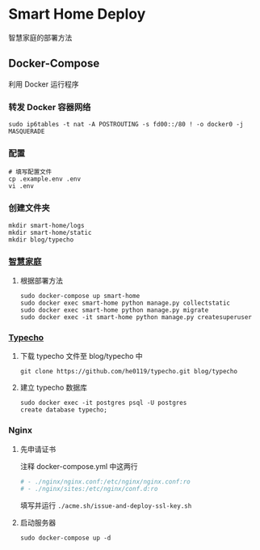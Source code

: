 # Smart Home Deploy

智慧家庭的部署方法

## Docker-Compose

利用 Docker 运行程序

### 转发 Docker 容器网络

```shell
sudo ip6tables -t nat -A POSTROUTING -s fd00::/80 ! -o docker0 -j MASQUERADE
```

### 配置

```shell
# 填写配置文件
cp .example.env .env
vi .env
```

### 创建文件夹

```shell
mkdir smart-home/logs
mkdir smart-home/static
mkdir blog/typecho
```

### [智慧家庭](https://github.com/he0119/smart-home)

1. 根据部署方法

    ```shell
    sudo docker-compose up smart-home
    sudo docker exec smart-home python manage.py collectstatic
    sudo docker exec smart-home python manage.py migrate
    sudo docker exec -it smart-home python manage.py createsuperuser
    ```

### [Typecho](https://github.com/typecho/typecho)

1. 下载 typecho 文件至 blog/typecho 中

    ```shell
    git clone https://github.com/he0119/typecho.git blog/typecho
    ```

1. 建立 typecho 数据库

    ```shell
    sudo docker exec -it postgres psql -U postgres
    create database typecho;
    ```

### Nginx

1. 先申请证书

    注释 docker-compose.yml 中这两行

    ```yml
    # - ./nginx/nginx.conf:/etc/nginx/nginx.conf:ro
    # - ./nginx/sites:/etc/nginx/conf.d:ro
    ```

    填写并运行 `./acme.sh/issue-and-deploy-ssl-key.sh`

1. 启动服务器

    ```shell
    sudo docker-compose up -d
    ```
